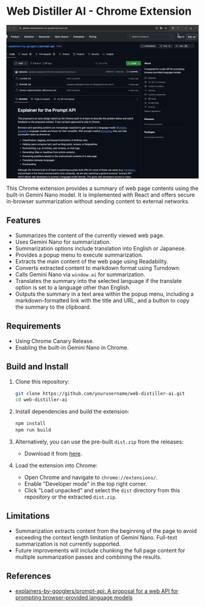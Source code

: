 # Web Distiller AI - Chrome Extension

![demo image](./images/demo-web-distiller-ai-chrome-extension.gif)

This Chrome extension provides a summary of web page contents using the built-in Gemini Nano model. It is implemented with React and offers secure in-browser summarization without sending content to external networks.

## Features

- Summarizes the content of the currently viewed web page.
- Uses Gemini Nano for summarization.
- Summarization options include translation into English or Japanese.
- Provides a popup menu to execute summarization.
- Extracts the main content of the web page using Readability.
- Converts extracted content to markdown format using Turndown.
- Calls Gemini Nano via `window.ai` for summarization.
- Translates the summary into the selected language if the translate option is set to a language other than English.
- Outputs the summary in a text area within the popup menu, including a markdown-formatted link with the title and URL, and a button to copy the summary to the clipboard.

## Requirements

- Using Chrome Canary Release.
- Enabling the built-in Gemini Nano in Chrome.

## Build and Install

1. Clone this repository:

    ```bash
    git clone https://github.com/yourusername/web-distiller-ai.git
    cd web-distiller-ai
    ```

2. Install dependencies and build the extension:

    ```bash
    npm install
    npm run build
    ```

3. Alternatively, you can use the pre-built `dist.zip` from the releases:
    - Download it from [here](https://github.com/ainoya/chrome-extension-web-distiller-ai/releases/latest).

4. Load the extension into Chrome:

    - Open Chrome and navigate to `chrome://extensions/`.
    - Enable "Developer mode" in the top right corner.
    - Click "Load unpacked" and select the `dist` directory from this repository or the extracted `dist.zip`.

## Limitations

- Summarization extracts content from the beginning of the page to avoid exceeding the context length limitation of Gemini Nano. Full-text summarization is not currently supported.
- Future improvements will include chunking the full page content for multiple summarization passes and combining the results.

## References

- [explainers-by-googlers/prompt-api: A proposal for a web API for prompting browser-provided language models](https://github.com/explainers-by-googlers/prompt-api)
